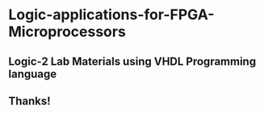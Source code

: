 # Logic-applications-for-FPGA-Microprocessors
## Logic-2 Lab Materials using VHDL Programming language

## Thanks!
